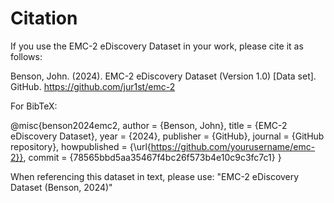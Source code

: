 # Citation

If you use the EMC-2 eDiscovery Dataset in your work, please cite it as follows:

Benson, John. (2024). EMC-2 eDiscovery Dataset (Version 1.0) [Data set]. GitHub. https://github.com/jur1st/emc-2

For BibTeX:

@misc{benson2024emc2,
  author = {Benson, John},
  title = {EMC-2 eDiscovery Dataset},
  year = {2024},
  publisher = {GitHub},
  journal = {GitHub repository},
  howpublished = {\url{https://github.com/yourusername/emc-2}},
  commit = {78565bbd5aa35467f4bc26f573b4e10c9c3fc7c1}
}

When referencing this dataset in text, please use: "EMC-2 eDiscovery Dataset (Benson, 2024)"

